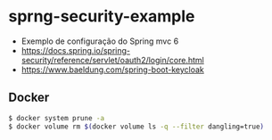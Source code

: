 # sprng-security-example

 - Exemplo de configuração do Spring mvc 6
 - https://docs.spring.io/spring-security/reference/servlet/oauth2/login/core.html
 - https://www.baeldung.com/spring-boot-keycloak

## Docker
```sh
$ docker system prune -a
$ docker volume rm $(docker volume ls -q --filter dangling=true)

```